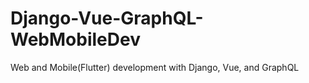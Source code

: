 # Django-Vue-GraphQL-WebMobileDev
Web and Mobile(Flutter) development with Django, Vue, and GraphQL

